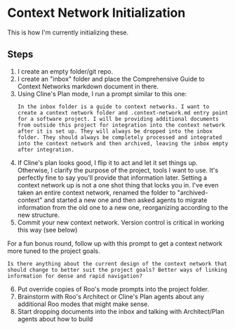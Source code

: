 # Context Network Initialization
This is how I'm currently initializing these.

## Steps
1. I create an empty folder/git repo.
2. I create an "inbox" folder and place the Comprehensive Guide to Context Networks markdown document in there.
3. Using Cline's Plan mode, I run a prompt similar to this one:
    ```
    In the inbox folder is a guide to context networks. I want to create a context network folder and .context-network.md entry point for a software project. I will be providing additional documents from outside this project for integration into the context network after it is set up. They will always be dropped into the inbox folder. They should always be completely processed and integrated into the context network and then archived, leaving the inbox empty after integration.
    ```
4. If Cline's plan looks good, I flip it to act and let it set things up. Otherwise, I clarify the purpose of the project, tools I want to use. It's perfectly fine to say you'll provide that information later. Setting a context network up is not a one shot thing that locks you in. I've even taken an entire context network, renamed the folder to "archived-context" and started a new one and then asked agents to migrate information from the old one to a new one, reorganizing according to the new structure.
5. Commit your new context network. Version control is critical in working this way (see below)

For a fun bonus round, follow up with this prompt to get a context network more tuned to the project goals. 

```
Is there anything about the current design of the context network that should change to better suit the project goals? Better ways of linking information for dense and rapid navigation?
```
6. Put override copies of Roo's mode prompts into the project folder.
7. Brainstorm with Roo's Architect or Cline's Plan agents about any additional Roo modes that might make sense.
8. Start dropping documents into the inbox and talking with Architect/Plan agents about how to build